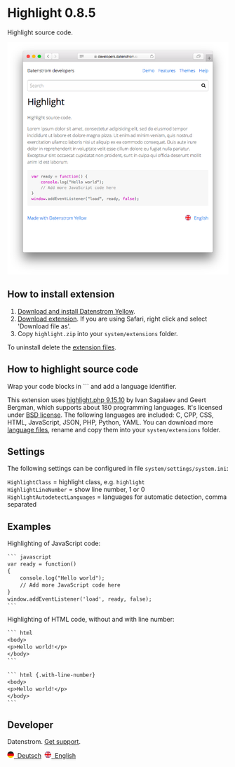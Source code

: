 Highlight 0.8.5
===============
Highlight source code.

<p align="center"><img src="highlight-screenshot.png?raw=true" alt="Screenshot"></p>

## How to install extension

1. [Download and install Datenstrom Yellow](https://github.com/datenstrom/yellow/).
2. [Download extension](https://github.com/datenstrom/yellow-extensions/raw/master/zip/highlight.zip). If you are using Safari, right click and select 'Download file as'.
3. Copy `highlight.zip` into your `system/extensions` folder.

To uninstall delete the [extension files](extension.ini).

## How to highlight source code

Wrap your code blocks in \`\`\` and add a language identifier.

This extension uses [highlight.php 9.15.10](https://github.com/scrivo/highlight.php) by Ivan Sagalaev and Geert Bergman, which supports about 180 programming languages. It's licensed under [BSD license](https://opensource.org/licenses/BSD-3-Clause). The following languages are included: C, CPP, CSS, HTML, JavaScript, JSON, PHP, Python, YAML. You can download more [language files](https://github.com/scrivo/highlight.php/tree/master/Highlight/languages), rename and copy them into your `system/extensions` folder.

## Settings

The following settings can be configured in file `system/settings/system.ini`:

`HighlightClass` = highlight class, e.g. `highlight`  
`HighlightLineNumber` = show line number, 1 or 0   
`HighlightAutodetectLanguages` = languages for automatic detection, comma separated  

## Examples

Highlighting of JavaScript code:

    ``` javascript
    var ready = function() 
    {
        console.log("Hello world");
        // Add more JavaScript code here
    }
    window.addEventListener('load', ready, false);
    ```

Highlighting of HTML code, without and with line number:
    
    ``` html
    <body>
    <p>Hello world!</p>
    </body>
    ```

    ``` html {.with-line-number}
    <body>
    <p>Hello world!</p>
    </body>
    ```

## Developer

Datenstrom. [Get support](https://datenstrom.se/yellow/help/).

<p>
<a href="README-de.md"><img src="https://raw.githubusercontent.com/datenstrom/yellow-extensions/master/features/help/language-de.png" width="15" height="15" alt="Deutsch">&nbsp; Deutsch</a>&nbsp;
<a href="README.md"><img src="https://raw.githubusercontent.com/datenstrom/yellow-extensions/master/features/help/language-en.png" width="15" height="15" alt="English">&nbsp; English</a>&nbsp;
</p>

